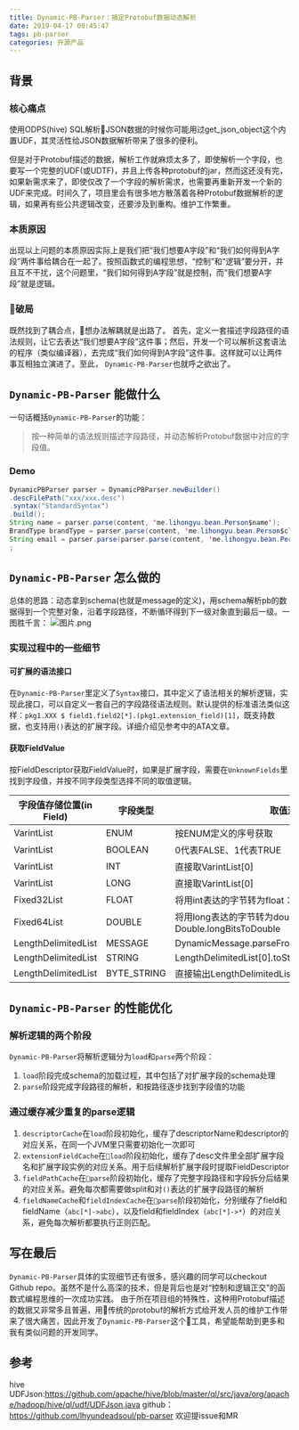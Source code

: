 ```yaml
---
title: Dynamic-PB-Parser：搞定Protobuf数据动态解析
date: 2019-04-17 00:45:47
tags: pb-parser
categories: 开源产品
---
```


## 背景
### 核心痛点
使用ODPS(hive) SQL解析JSON数据的时候你可能用过get_json_object这个内置UDF，其灵活性给JSON数据解析带来了很多的便利。

但是对于Protobuf描述的数据，解析工作就麻烦太多了，即使解析一个字段，也要写一个完整的UDF(或UDTF)，并且上传各种protobuf的jar，然而这还没有完，如果新需求来了，即使仅改了一个字段的解析需求，也需要再重新开发一个新的UDF来完成。时间久了，项目里会有很多地方散落着各种Protobuf数据解析的逻辑，如果再有些公共逻辑改变，还要涉及到重构。维护工作繁重。
<!--more-->
### 本质原因
出现以上问题的本质原因实际上是我们把“我们想要A字段”和“我们如何得到A字段”两件事给耦合在一起了。按照函数式的编程思想，“控制”和“逻辑”要分开，并且互不干扰，这个问题里，“我们如何得到A字段”就是控制，而“我们想要A字段”就是逻辑。

### 破局
既然找到了耦合点，想办法解耦就是出路了。
首先，定义一套描述字段路径的语法规则，让它去表达“我们想要A字段”这件事；然后，开发一个可以解析这套语法的程序（类似编译器），去完成“我们如何得到A字段”这件事。这样就可以让两件事互相独立演进了。至此， `Dynamic-PB-Parser`也就呼之欲出了。


## `Dynamic-PB-Parser` 能做什么

一句话概括`Dynamic-PB-Parser`的功能：
>按一种简单的语法规则描述字段路径，并动态解析Protobuf数据中对应的字段值。

### Demo
```Java
DynamicPBParser parser = DynamicPBParser.newBuilder()  
.descFilePath("xxx/xxx.desc")  
.syntax("StandardSyntax")  
.build(); 
String name = parser.parse(content, 'me.lihongyu.bean.Person$name');  
BrandType brandType = parser.parse(content, 'me.lihongyu.bean.Person$cloth.brand.type');  
String email = parser.parse(parser.parse(content, 'me.lihongyu.bean.Person$proto_data'), 'me.lihongyu.bean.AddressBook$email');
;
```
## `Dynamic-PB-Parser` 怎么做的

总体的思路：动态拿到schema(也就是message的定义)，用schema解析pb的数据得到一个完整对象，沿着字段路径，不断循环得到下一级对象直到最后一级。一图胜千言：
![图片.png](http://ata2-img.cn-hangzhou.img-pub.aliyun-inc.com/acda938c9e08972c18fb2217c0fab686.png)

### 实现过程中的一些细节
#### 可扩展的语法接口
在`Dynamic-PB-Parser`里定义了`Syntax`接口，其中定义了语法相关的解析逻辑，实现此接口，可以自定义一套自己的字段路径语法规则。默认提供的标准语法类似这样：`pkg1.XXX $ field1.field2[*].(pkg1.extension_field)[1]`，既支持数据，也支持用`()`表达的扩展字段。详细介绍见参考中的ATA文章。

#### 获取FieldValue
按FieldDescriptor获取FieldValue时，如果是扩展字段，需要在`UnknownFields`里找到字段值，并按不同字段类型选择不同的取值逻辑。

|字段值存储位置(in Field)|字段类型|取值逻辑|
|---|---|---|
|VarintList|ENUM|按ENUM定义的序号获取|
|VarintList|BOOLEAN|0代表FALSE、1代表TRUE|
|VarintList|INT|直接取VarintList[0]|
|VarintList|LONG|直接取VarintList[0]|
|Fixed32List|FLOAT|将用int表达的字节转为float：Float.intBitsToFloat|
|Fixed64List|DOUBLE|将用long表达的字节转为double：Double.longBitsToDouble|
|LengthDelimitedList|MESSAGE|DynamicMessage.parseFrom(LengthDelimitedList[0])|
|LengthDelimitedList|STRING|LengthDelimitedList[0].toStringUtf8()|
|LengthDelimitedList|BYTE_STRING|直接输出LengthDelimitedList[0]|


## `Dynamic-PB-Parser` 的性能优化

### 解析逻辑的两个阶段
`Dynamic-PB-Parser`将解析逻辑分为`load`和`parse`两个阶段：
1. `load`阶段完成schema的加载过程，其中包括了对扩展字段的schema处理
2. `parse`阶段完成字段路径的解析，和按路径逐步找到字段值的功能

### 通过缓存减少重复的parse逻辑
1. `descriptorCache`在`load`阶段初始化，缓存了descriptorName和descriptor的对应关系，在同一个JVM里只需要初始化一次即可
3. `extensionFieldCache`在`load`阶段初始化，缓存了desc文件里全部扩展字段名和扩展字段实例的对应关系。用于后续解析扩展字段时提取FieldDescriptor
4. `fieldPathCache`在`parse`阶段初始化，缓存了完整字段路径和字段拆分后结果的对应关系。避免每次都需要做split和对`()`表达的扩展字段路径的解析
5. `fieldNameCache`和`fieldIndexCache`在`parse`阶段初始化，分别缓存了field和fieldName（`abc[*]->abc`），以及field和fieldIndex（`abc[*]->*`）的对应关系，避免每次解析都要执行正则匹配。

## 写在最后
`Dynamic-PB-Parser`具体的实现细节还有很多，感兴趣的同学可以checkout Github repo。虽然不是什么高深的技术，但是背后也是对“控制和逻辑正交”的函数式编程思维的一次成功实践。
由于所在项目组的特殊性，这种用Protobuf描述的数据又非常多且普遍，用传统的protobuf的解析方式给开发人员的维护工作带来了很大痛苦，因此开发了`Dynamic-PB-Parser`这个工具，希望能帮助到更多和我有类似问题的开发同学。

## 参考
hive UDFJson:https://github.com/apache/hive/blob/master/ql/src/java/org/apache/hadoop/hive/ql/udf/UDFJson.java
github：https://github.com/lhyundeadsoul/pb-parser
欢迎提issue和MR

